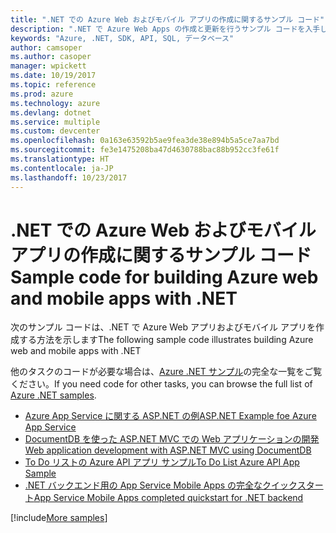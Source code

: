 ```yaml
---
title: ".NET での Azure Web およびモバイル アプリの作成に関するサンプル コード"
description: ".NET で Azure Web Apps の作成と更新を行うサンプル コードを入手してください"
keywords: "Azure, .NET, SDK, API, SQL, データベース"
author: camsoper
ms.author: casoper
manager: wpickett
ms.date: 10/19/2017
ms.topic: reference
ms.prod: azure
ms.technology: azure
ms.devlang: dotnet
ms.service: multiple
ms.custom: devcenter
ms.openlocfilehash: 0a163e63592b5ae9fea3de38e894b5a5ce7aa7bd
ms.sourcegitcommit: fe3e1475208ba47d4630788bac88b952cc3fe61f
ms.translationtype: HT
ms.contentlocale: ja-JP
ms.lasthandoff: 10/23/2017
---
```

# <a name="sample-code-for-building-azure-web-and-mobile-apps-with-net"></a><span data-ttu-id="daca1-104">.NET での Azure Web およびモバイル アプリの作成に関するサンプル コード</span><span class="sxs-lookup"><span data-stu-id="daca1-104">Sample code for building Azure web and mobile apps with .NET</span></span>

<span data-ttu-id="daca1-105">次のサンプル コードは、.NET で Azure Web アプリおよびモバイル アプリを作成する方法を示します</span><span class="sxs-lookup"><span data-stu-id="daca1-105">The following sample code illustrates building Azure web and mobile apps with .NET</span></span>

<span data-ttu-id="daca1-106">他のタスクのコードが必要な場合は、[Azure .NET サンプル](https://azure.microsoft.com/resources/samples/?platform=dotnet&view=azure-dotnet)の完全な一覧をご覧ください。</span><span class="sxs-lookup"><span data-stu-id="daca1-106">If you need code for other tasks, you can browse the full list of [Azure .NET samples](https://azure.microsoft.com/resources/samples/?platform=dotnet&view=azure-dotnet).</span></span>

- [<span data-ttu-id="daca1-107">Azure App Service に関する ASP.NET の例</span><span class="sxs-lookup"><span data-stu-id="daca1-107">ASP.NET Example foe Azure App Service</span></span>](https://azure.microsoft.com/en-us/resources/samples/app-service-web-dotnet-get-started/)
- [<span data-ttu-id="daca1-108">DocumentDB を使った ASP.NET MVC での Web アプリケーションの開発</span><span class="sxs-lookup"><span data-stu-id="daca1-108">Web application development with ASP.NET MVC using DocumentDB</span></span>](https://azure.microsoft.com/en-us/resources/samples/documentdb-dotnet-todo-app/
)
- [<span data-ttu-id="daca1-109">To Do リストの Azure API アプリ サンプル</span><span class="sxs-lookup"><span data-stu-id="daca1-109">To Do List Azure API App Sample</span></span>](https://azure.microsoft.com/en-us/resources/samples/app-service-api-dotnet-todo-list/?cdn=disable)
- [<span data-ttu-id="daca1-110">.NET バックエンド用の App Service Mobile Apps の完全なクイックスタート</span><span class="sxs-lookup"><span data-stu-id="daca1-110">App Service Mobile Apps completed quickstart for .NET backend</span></span>](https://azure.microsoft.com/en-us/resources/samples/app-service-mobile-dotnet-backend-quickstart/)


[!include[More samples](includes/more-samples.md)]
